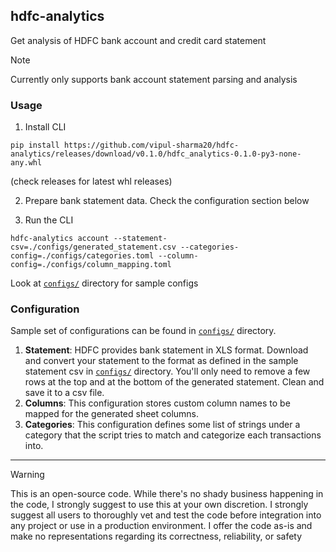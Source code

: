 ## hdfc-analytics

Get analysis of HDFC bank account and credit card statement

> [!NOTE]  
> Currently only supports bank account statement parsing and analysis

### Usage

1. Install CLI
```
pip install https://github.com/vipul-sharma20/hdfc-analytics/releases/download/v0.1.0/hdfc_analytics-0.1.0-py3-none-any.whl
```
(check releases for latest whl releases)

2. Prepare bank statement data. Check the configuration section below

3. Run the CLI
```
hdfc-analytics account --statement-csv=./configs/generated_statement.csv --categories-config=./configs/categories.toml --column-config=./configs/column_mapping.toml
```
Look at [`configs/`][configs] directory for sample configs

### Configuration

Sample set of configurations can be found in [`configs/`][configs] directory.

1. **Statement**: HDFC provides bank statement in XLS format. Download and convert your
   statement to the format as defined in the sample statement csv in [`configs/`][configs]
   directory. You'll only need to remove a few rows at the top and at the
   bottom of the generated statement. Clean and save it to a csv file.
2. **Columns**: This configuration stores custom column names to be mapped for
   the generated sheet columns.
3. **Categories**: This configuration defines some list of strings under a
   category that the script tries to match and categorize each transactions
   into.

[configs]: https://github.com/vipul-sharma20/hdfc-analytics/tree/main/configs


---

> [!WARNING]
> This is an open-source code. While there's no shady business happening in the
> code, I strongly suggest to use this at your own discretion. I strongly
> suggest all users to thoroughly vet and test the code before integration into
> any project or use in a production environment. I offer the code as-is and
> make no representations regarding its correctness, reliability, or safety

